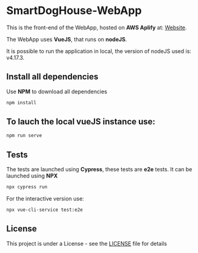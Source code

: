 # SmartDogHouse-WebApp

This is the front-end of the WebApp, hosted on **AWS Aplify** at: [Website](https://main.dju9luq0cgrv7.amplifyapp.com/).

The WebApp uses **VueJS**, that runs on **nodeJS**.

It is possible to run the application in local, the version of nodeJS used is: v4.17.3.
## Install all dependencies
Use **NPM** to download all dependencies
```bash
npm install
```
## To lauch the local vueJS instance use:
```bash
npm run serve
```

## Tests
The tests are launched using **Cypress**, these tests are **e2e** tests.
It can be launched using **NPX** 
```bash
npx cypress run
```
For the interactive version use:
```bash
npx vue-cli-service test:e2e
```

## License

This project is under a License - see the [LICENSE](LICENSE) file for details
